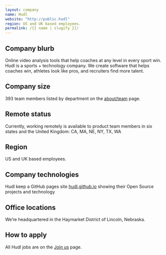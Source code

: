 ```yaml
---
layout: company
name: Hudl
website: "http://public.hudl"
region: US and UK based employees.
permalink: /{{ name | slugify }}/
---
```


## Company blurb

Online video analysis tools that help coaches at any level in every sport win.
Hudl is a sports + technology company. We create software that helps coaches win, athletes look like pros, and recruiters find more talent.

## Company size

393 team members listed by department on the [about/team](http://get.hudl.com/about/team/) page.

## Remote status

Currently, working remotely is available to product team members in six states and the United Kingdom: CA, MA, NE, NY, TX, WA

## Region

US and UK based employees.

## Company technologies

Hudl keep a GitHub pages site [hudl.github.io](http://hudl.github.io/) showing their Open Source projects and technology

## Office locations

We’re headquartered in the Haymarket District of Lincoln, Nebraska.

## How to apply

All Hudl jobs are on the [Join us](http://public.hudl.com/jobs) page.